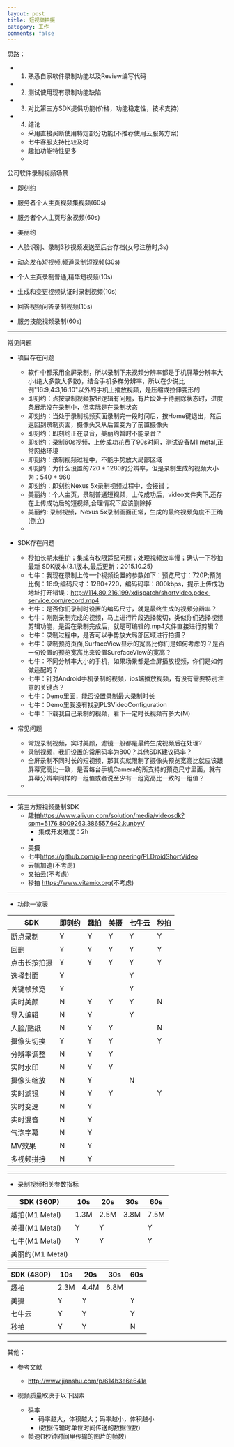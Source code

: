 ```yaml
---
layout: post
title: 短视频拍摄
category: 工作
comments: false
---
```


思路：

* 1. 熟悉自家软件录制功能以及Review编写代码
* 2. 测试使用现有录制功能缺陷
* 3. 对比第三方SDK提供功能(价格，功能稳定性，技术支持)
* 4. 结论
	* 采用直接买断使用特定部分功能(不推荐使用云服务方案)
	* 七牛客服支持比较及时
	* 趣拍功能特性更多
	* 
  
公司软件录制视频场景
	
* 即刻约
 * 服务者个人主页视频集视频(60s)
 * 服务者个人主页形象视频(60s)

* 美丽约
 * 人脸识别、录制3秒视频发送至后台存档(女号注册时,3s)
 * 动态发布短视频,频道录制短视频(30s)
 * 个人主页录制普通,精华短视频(10s)
 * 生成和变更视频认证时录制视频(10s)
 * 回答视频问答录制视频(15s)
 * 服务技能视频录制(60s)

---
常见问题

* 项目存在问题
	* 软件中都采用全屏录制，所以录制下来视频分辨率都是手机屏幕分辨率大小(绝大多数大多数)，结合手机多样分辨率，所以在少说比例"16:9,4:3,16:10"以外的手机上播放视频，是压缩或拉伸变形的
	* 即刻约：点按录制视频按钮逻辑有问题，有片段处于待删除状态时，进度条展示没在录制中，但实际是在录制状态
	* 即刻约：当处于录制视频页面录制完一段时间后，按Home键退出，然后返回到录制页面，摄像头又从后置变为了前置摄像头
	* 即刻约：即刻约正在录音，美丽约暂时不能录音？
	* 即刻约：录制60s视频，上传成功花费了90s时间，测试设备M1 metal,正常网络环境
	* 即刻约：录制视频过程中，不能手势放大局部区域
	* 即刻约：为什么设置的720 * 1280的分辨率，但是录制生成的视频大小为：540 * 960
	* 即刻约：即刻约Nexus 5x录制视频过程中，会报错；
	* 美丽约：个人主页，录制普通短视频，上传成功后，video文件夹下,还存在上传成功后的短视频,合理情况下应该删除掉
	* 美丽约: 录制视频，Nexus 5x录制画面正常，生成的最终视频角度不正确(倒立)
	* 

* SDK存在问题
	* 秒拍长期未维护；集成有权限适配问题；处理视频效率慢；确认一下秒拍最新 SDK版本(3.1版本,最后更新：2015.10.25)
	* 七牛：我现在录制上传一个视频设置的参数如下：预览尺寸：720P;预览比例：16:9;编码尺寸：1280*720，编码码率：800kbps，提示上传成功地址打开错误：<http://114.80.216.199/xdispatch/shortvideo.pdex-service.com/record.mp4>
	* 七牛：是否你们录制时设置的编码尺寸，就是最终生成的视频分辨率？
	* 七牛：刚刚录制完成的视频，马上进行片段选择裁切，类似你们选择视频剪辑功能，是否在录制完成后，就是可编辑的.mp4文件直接进行剪辑？
	* 七牛：录制过程中，是否可以手势放大局部区域进行拍摄？
	* 七牛：录制预览页面,SurfaceView显示的宽高比你们是如何考虑的？是否一句设置的预览宽高比来设置SurefaceView的宽高？
	* 七牛：不同分辨率大小的手机，如果场景都是全屏播放视频，你们是如何做适配的？
	* 七牛：针对Android手机录制的视频，ios端播放视频，有没有需要特别注意的关键点？
	* 七牛：Demo里面，能否设置录制最大录制时长
	* 七牛：Demo里我没有找到PLSVideoConfiguration
	* 七牛：下载我自己录制的视频，看下一定时长视频有多大(M)


* 常见问题
	
	* 常规录制视频，实时美颜，滤镜一般都是最终生成视频后在处理?
	* 录制视频，我们设置的常用码率为800？其他SDK建议码率？
	* 全屏录制不同时长的短视频，那其实就限制了摄像头预览宽高比就应该跟屏幕宽高比一致，是否每台手机Camera的所支持的预览尺寸里面，就有屏幕分辨率同样的一组值或者说至少有一组宽高比一致的一组值？
	* 
	
---

* 第三方短视频录制SDK
	* 趣拍<https://www.aliyun.com/solution/media/videosdk?spm=5176.8009263.386557.642.kunbyV>
		* 集成开发难度：2h
		* 
	* 美摄
	* 七牛<https://github.com/pili-engineering/PLDroidShortVideo>
	* 云帆加速(不考虑)
	* 又拍云(不考虑)
	* 秒拍  <https://www.vitamio.org>(不考虑)
	
--- 

* 功能一览表
	
SDK         |   即刻约  |   趣拍  |   美摄   |  七牛云  |   秒拍   |
---         |   ---    |    --- |  ---     |  ---   |   ---    |
断点录制     |   Y      |    Y   |   Y      |   Y     |     Y   |
回删        |    Y     |    Y    |   Y     |   Y     |     Y   | 
点击长按拍摄  |    Y     |    Y   |   Y     |    Y     |    Y    |
选择封面     |    Y     |         |         |    Y    |         |
关键帧预览   |    Y     |         |         |    Y    |         |
实时美颜     |    N     |    Y    |   Y     |    Y    |     N   |
导入编辑     |   N      |    Y    |         |    Y    |         | 
人脸/贴纸    |   N      |     Y   |    Y    |         |    N    | 
摄像头切换   |   Y      |   Y     |    Y    |         |    Y    | 
分辨率调整   |   N      |   Y     |    Y    |         |         | 
实时水印     |   N     |    Y    |   Y     |         |         | 
摄像头缩放   |   N     |    Y    |         |    N     |        | 
实时滤镜    |   N     |    Y     |   Y     |         |    Y    |
实时变速    |   N     |    Y     |         |         |         | 
实时混音    |   N     |    Y     |         |         |         | 
气泡字幕    |   N     |    Y     |         |         |         | 
 MV效果    |   N     |    Y     |         |         |         |
多视频拼接  |   N     |    Y     |         |         |         |
 
---

* 录制视频相关参数指标

SDK (360P)     |   10s  |   20s  | 30s    |  60s   |
---            |    --- |  ---   |  ---  |  ---   |
趣拍(M1 Metal)  |   1.3M |   2.5M  |  3.8M |  7.5M  |
美摄(M1 Metal)  |    Y   |   Y      |       |    Y     | 
七牛(M1 Metal)  |    Y   |   Y    |        |   Y     |
美丽约(M1 Metal)|        |         |         |        |
 
SDK (480P)  |   10s  |   20s  | 30s |  60s   |
---        |    --- |  ---   |  ---  |  ---   |
趣拍       |   2.3M |   4.4M  |  6.8M |       |
美摄       |    Y   |   Y    |      |    Y   | 
七牛云      |    Y   |   Y    |      |   Y   |
秒拍      |    Y   |   Y    |      |    N   |

---

其他：

* 参考文献
	* <http://www.jianshu.com/p/614b3e6e641a>


* 视频质量取决于以下因素
	* 码率
		* 码率越大，体积越大；码率越小，体积越小
		* (数据传输时单位时间传送的数据位数)
	* 帧速(1秒钟时间里传输的图片的帧数)
 


